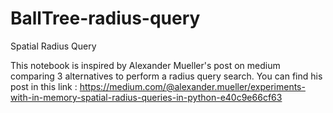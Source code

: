 # BallTree-radius-query
Spatial Radius Query

This notebook is inspired by Alexander Mueller's post on medium comparing 3 alternatives to perform a radius query search. You can find his post in this link : https://medium.com/@alexander.mueller/experiments-with-in-memory-spatial-radius-queries-in-python-e40c9e66cf63


